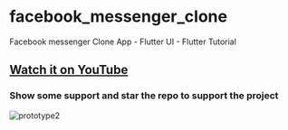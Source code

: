 # facebook_messenger_clone

Facebook messenger Clone App  - Flutter UI  - Flutter Tutorial 

## [Watch it on YouTube]( https://youtu.be/q9Igs84FZ9Q )

### Show some support and star the repo to support the project

![prototype2](https://user-images.githubusercontent.com/42013687/106543007-94c74680-650d-11eb-9922-7082ca834864.png)
